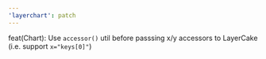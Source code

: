 ```yaml
---
'layerchart': patch
---
```


feat(Chart): Use `accessor()` util before passsing x/y accessors to LayerCake (i.e. support `x="keys[0]"`)
